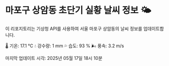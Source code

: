 
# 마포구 상암동 초단기 실황 날씨 정보 🌤️

이 리포지토리는 기상청 API를 사용하여 서울 마포구 상암동의 날씨 정보를 업데이트합니다. 

🌡️ 기온: 17.1 ℃
💧 강수량: 1 mm
💦 습도: 93 %
🌬️ 풍속: 3.2 m/s

마지막 업데이트 시각: 2025년 05월 17일 18시 10분    
